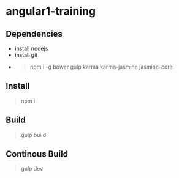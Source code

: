# angular1-training

## Dependencies
- install nodejs
- install git
- > npm i -g bower gulp karma karma-jasmine jasmine-core

## Install
> npm i

## Build
> gulp build

## Continous Build
> gulp dev
